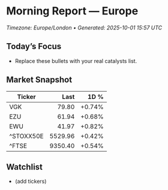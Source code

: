 # Morning Report — Europe
_Timezone: Europe/London • Generated: 2025-10-01 15:57 UTC_

## Today’s Focus
- Replace these bullets with your real catalysts list.

## Market Snapshot
| Ticker | Last | 1D % |
|---|---:|---:|
| VGK | 79.80 | +0.74% |
| EZU | 61.94 | +0.68% |
| EWU | 41.97 | +0.82% |
| ^STOXX50E | 5529.96 | +0.42% |
| ^FTSE | 9350.40 | +0.54% |

## Watchlist
- (add tickers)
